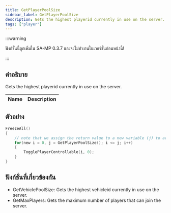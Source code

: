 ```yaml
---
title: GetPlayerPoolSize
sidebar_label: GetPlayerPoolSize
description: Gets the highest playerid currently in use on the server.
tags: ["player"]
---
```


:::warning

ฟังก์ชั่นนี้ถูกเพิ่มใน SA-MP 0.3.7 และจะไม่ทำงานในเวอร์ชั่นก่อนหน้านี้!

:::

## คำอธิบาย

Gets the highest playerid currently in use on the server.

| Name | Description |
| ---- | ----------- |


## ตัวอย่าง

```c
FreezeAll()
{
    // note that we assign the return value to a new variable (j) to avoid calling the function with each iteration
    for(new i = 0, j = GetPlayerPoolSize(); i <= j; i++)
    {
        TogglePlayerControllable(i, 0);
    }
}
```

## ฟังก์ชั่นที่เกี่ยวข้องกัน

- GetVehiclePoolSize: Gets the highest vehicleid currently in use on the server.
- GetMaxPlayers: Gets the maximum number of players that can join the server.
